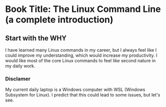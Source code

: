 # Book Title: The Linux Command Line (a complete introduction)

## Start with the WHY

I have learned many Linux commands in my career, but I always feel like I could improve my understanding, which would increase my productivity. I would like most of the core Linux commands to feel like second nature in my daily work.

### Disclamer

My current daily laptop is a Windows computer with WSL (Windows Subsystem for Linux). I predict that this could lead to some issues, but let's see.
